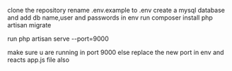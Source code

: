 clone the repository
rename .env.example to .env
create a mysql database and add db name,user and passwords in env
run composer install
php artisan migrate

run
php artisan serve --port=9000

make sure u are running in port 9000 else replace the new port in env and reacts app.js file also
